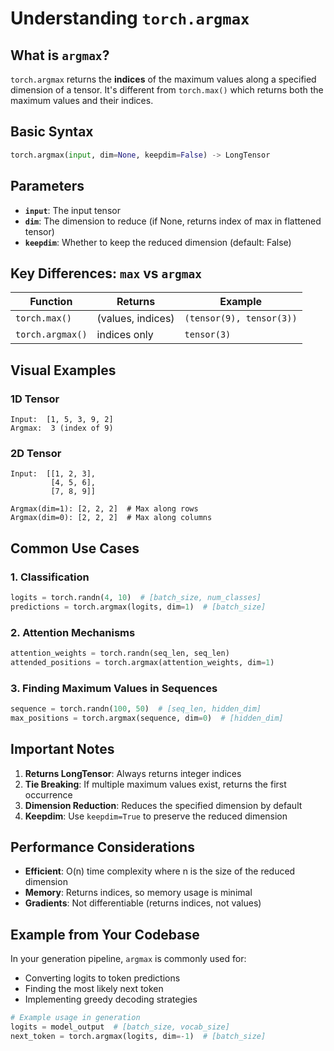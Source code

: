 # Understanding `torch.argmax`

## What is `argmax`?

`torch.argmax` returns the **indices** of the maximum values along a specified dimension of a tensor. It's different from `torch.max()` which returns both the maximum values and their indices.

## Basic Syntax

```python
torch.argmax(input, dim=None, keepdim=False) -> LongTensor
```

## Parameters

- **`input`**: The input tensor
- **`dim`**: The dimension to reduce (if None, returns index of max in flattened tensor)
- **`keepdim`**: Whether to keep the reduced dimension (default: False)

## Key Differences: `max` vs `argmax`

| Function | Returns | Example |
|----------|---------|---------|
| `torch.max()` | (values, indices) | `(tensor(9), tensor(3))` |
| `torch.argmax()` | indices only | `tensor(3)` |

## Visual Examples

### 1D Tensor

```
Input:  [1, 5, 3, 9, 2]
Argmax:  3 (index of 9)
```

### 2D Tensor

```
Input:  [[1, 2, 3],
         [4, 5, 6],
         [7, 8, 9]]

Argmax(dim=1): [2, 2, 2]  # Max along rows
Argmax(dim=0): [2, 2, 2]  # Max along columns
```

## Common Use Cases

### 1. Classification

```python
logits = torch.randn(4, 10)  # [batch_size, num_classes]
predictions = torch.argmax(logits, dim=1)  # [batch_size]
```

### 2. Attention Mechanisms

```python
attention_weights = torch.randn(seq_len, seq_len)
attended_positions = torch.argmax(attention_weights, dim=1)
```

### 3. Finding Maximum Values in Sequences

```python
sequence = torch.randn(100, 50)  # [seq_len, hidden_dim]
max_positions = torch.argmax(sequence, dim=0)  # [hidden_dim]
```

## Important Notes

1. **Returns LongTensor**: Always returns integer indices
2. **Tie Breaking**: If multiple maximum values exist, returns the first occurrence
3. **Dimension Reduction**: Reduces the specified dimension by default
4. **Keepdim**: Use `keepdim=True` to preserve the reduced dimension

## Performance Considerations

- **Efficient**: O(n) time complexity where n is the size of the reduced dimension
- **Memory**: Returns indices, so memory usage is minimal
- **Gradients**: Not differentiable (returns indices, not values)

## Example from Your Codebase

In your generation pipeline, `argmax` is commonly used for:

- Converting logits to token predictions
- Finding the most likely next token
- Implementing greedy decoding strategies

```python
# Example usage in generation
logits = model_output  # [batch_size, vocab_size]
next_token = torch.argmax(logits, dim=-1)  # [batch_size]
```
